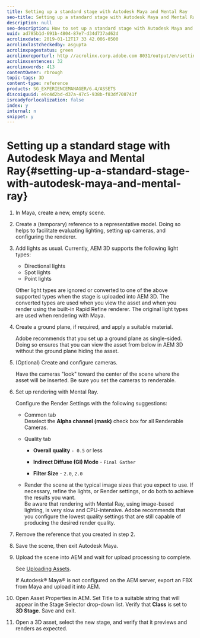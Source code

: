 ```yaml
---
title: Setting up a standard stage with Autodesk Maya and Mental Ray
seo-title: Setting up a standard stage with Autodesk Maya and Mental Ray
description: null
seo-description: How to set up a standard stage with Autodesk Maya and Mental Ray
uuid: ad785b1d-691b-4804-87e7-d34d737ad62d
acrolinxdate: 2019-01-12T17 33 42.006-0500
acrolinxlastcheckedby: asgupta
acrolinxpagestatus: green
acrolinxreporturl: http //acrolinx.corp.adobe.com 8031/output/en/setting_up_stage_with_ad_mr_krs_workflow_f3c2f2ccebf6138e_172_report.xml
acrolinxsentences: 32
acrolinxwords: 413
contentOwner: rbrough
topic-tags: 3D
content-type: reference
products: SG_EXPERIENCEMANAGER/6.4/ASSETS
discoiquuid: e9c4d2bd-d37a-47c5-938b-f83df708741f
isreadyforlocalization: false
index: y
internal: n
snippet: y
---
```


# Setting up a standard stage with Autodesk Maya and Mental Ray{#setting-up-a-standard-stage-with-autodesk-maya-and-mental-ray}

1. In Maya, create a new, empty scene.
1. Create a (temporary) reference to a representative model. Doing so helps to facilitate evaluating lighting, setting up cameras, and configuring the renderer.

1. Add lights as usual. Currently, AEM 3D supports the following light types:

    * Directional lights
    * Spot lights
    * Point lights

   Other light types are ignored or converted to one of the above supported types when the stage is uploaded into AEM 3D. The converted types are used when you view the asset and when you render using the built-in Rapid Refine renderer. The original light types are used when rendering with Maya.

1. Create a ground plane, if required, and apply a suitable material.

   Adobe recommends that you set up a ground plane as single-sided. Doing so ensures that you can view the asset from below in AEM 3D without the ground plane hiding the asset.

1. (Optional) Create and configure cameras.

   Have the cameras "look" toward the center of the scene where the asset will be inserted. Be sure you set the cameras to renderable.

1. Set up rendering with Mental Ray.

   Configure the Render Settings with the following suggestions:

    * Common tab  
      Deselect the **Alpha channel (mask)** check box for all Renderable Cameras.
    
    * Quality tab

        * **Overall quality** `- 0.5` or less
        
        * **Indirect Diffuse (GI) Mode** - `Final Gather`
        
        * **Filter Size** - `2.0`, `2.0`

    * Render the scene at the typical image sizes that you expect to use. If necessary, refine the lights, or Render settings, or do both to achieve the results you want.  
      Be aware that rendering with Mental Ray, using image-based lighting, is very slow and CPU-intensive. Adobe recommends that you configure the lowest quality settings that are still capable of producing the desired render quality.

1. Remove the reference that you created in step 2.

1. Save the scene, then exit Autodesk Maya.
1. Upload the scene into AEM and wait for upload processing to complete.

   See [Uploading Assets](../../assets/using/managing-assets-touch-ui.md#uploadingassets).

   If Autodesk® Maya® is not configured on the AEM server, export an FBX from Maya and upload it into AEM.

1. Open Asset Properties in AEM. Set Title to a suitable string that will appear in the Stage Selector drop-down list. Verify that **Class** is set to **3D Stage**. Save and exit.
1. Open a 3D asset, select the new stage, and verify that it previews and renders as expected.

